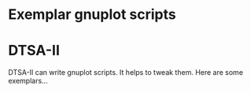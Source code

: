 Exemplar gnuplot scripts
====================================================================

# DTSA-II

DTSA-II can write gnuplot scripts. It helps to tweak them. Here are
some exemplars...